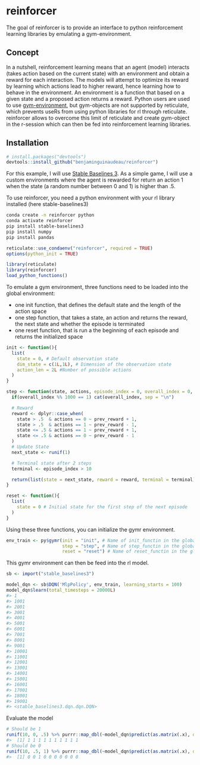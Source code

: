 
<!-- README.md is generated from README.Rmd. Please edit that file -->

# reinforcer

<!-- badges: start -->
<!-- badges: end -->

The goal of reinforcer is to provide an interface to python
reinforcement learning libraries by emulating a gym-environment.

## Concept

In a nutshell, reinforcement learning means that an agent (model)
interacts (takes action based on the current state) with an environment
and obtain a reward for each interaction. The models will attempt to
optimize its reward by learning which actions lead to higher reward,
hence learning how to behave in the environment. An environment is a
function that based on a given state and a proposed action returns a
reward. Python users are used to use
[gym-environment](https://gym.openai.com/docs), but gym-objects are not
supported by reticulate, which prevents useRs from using python
libraries for rl through reticulate. reinforcer allows to overcome this
limit of reticulate and create gym-object in the r-session which can
then be fed into reinforcement learning libraries.

## Installation

``` r
# install.packages("devtools")
devtools::install_github("benjaminguinaudeau/reinforcer")
```

For this example, I will use [Stable Baselines
3](https://stable-baselines3.readthedocs.io/en/master/). As a simple
game, I will use a custom environments where the agent is rewarded for
return an action 1 when the state (a random number between 0 and 1) is
higher than .5.

To use reinforcer, you need a python environment with your rl library
installed (here stable-baselines3)

``` bash
conda create -n reinforcer python
conda activate reinforcer
pip install stable-baselines3
pip install numpy
pip install pandas
```

``` r
reticulate::use_condaenv("reinforcer", required = TRUE)
options(python_init = TRUE)

library(reticulate)
library(reinforcer)
load_python_functions()
```

To emulate a gym environment, three functions need to be loaded into the
global environment:

-   one init function, that defines the default state and the length of
    the action space
-   one step function, that takes a state, an action and returns the
    reward, the next state and whether the episode is terminated
-   one reset function, that is run a the beginning of each episode and
    returns the initialized space

``` r
init <- function(){
  list(
    state = 0, # Default observation state
    dim_state = c(1L,1L), # Dimension of the observation state
    action_len = 2L #Number of possible actions
  )
}

step <- function(state, actions, episode_index = 0, overall_index = 0, prev_reward = 0){
  if(overall_index %% 1000 == 1) cat(overall_index, sep = "\n")

  # Reward
  reward <- dplyr::case_when(
    state > .5  & actions == 0 ~ prev_reward + 1,
    state > .5  & actions == 1 ~ prev_reward - 1,
    state <= .5 & actions == 1 ~ prev_reward + 1,
    state <= .5 & actions == 0 ~ prev_reward - 1
  )
  # Update State
  next_state <- runif(1)

  # Terminal state after 2 steps
  terminal <- episode_index > 10

  return(list(state = next_state, reward = reward, terminal = terminal))
}

reset <- function(){
  list(
    state = 0 # Initial state for the first step of the next episode
  )
}
```

Using these three functions, you can initialize the gymr environment.

``` r
env_train <- py$gymr(init = "init", # Name of init_functin in the global_environment
                     step = "step", # Name of step_functin in the global_environment
                     reset = "reset") # Name of reset_functin in the global_environment
```

This gymr environment can then be feed into the rl model.

``` r
sb <- import("stable_baselines3")

model_dqn <- sb$DQN('MlpPolicy', env_train, learning_starts = 100)
model_dqn$learn(total_timesteps = 20000L)
#> 1
#> 1001
#> 2001
#> 3001
#> 4001
#> 5001
#> 6001
#> 7001
#> 8001
#> 9001
#> 10001
#> 11001
#> 12001
#> 13001
#> 14001
#> 15001
#> 16001
#> 17001
#> 18001
#> 19001
#> <stable_baselines3.dqn.dqn.DQN>
```

Evaluate the model

``` r
# Should be 1
runif(10, 0, .5) %>% purrr::map_dbl(~model_dqn$predict(as.matrix(.x), deterministic = T)[[1]])
#>  [1] 1 1 1 1 1 1 1 1 1 1
# Should be 0
runif(10, .5, 1) %>% purrr::map_dbl(~model_dqn$predict(as.matrix(.x), deterministic = T)[[1]])
#>  [1] 0 0 1 0 0 0 0 0 0 0
```
